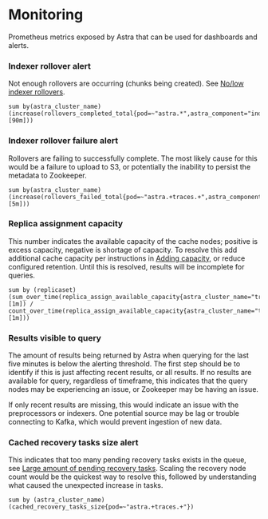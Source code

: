 # Monitoring

Prometheus metrics exposed by Astra that can be used for dashboards and alerts.     

### Indexer rollover alert
Not enough rollovers are occurring (chunks being created). See [No/low indexer rollovers](Troubleshooting.md#no-low-indexer-rollovers).

```
sum by(astra_cluster_name) (increase(rollovers_completed_total{pod=~"astra.*",astra_component="index",astra_cluster_name="traces"}[90m]))
```

### Indexer rollover failure alert
Rollovers are failing to successfully complete. The most likely cause for this would be a failure to upload to S3,
or potentially the inability to persist the metadata to Zookeeper.

```
sum by(astra_cluster_name) (increase(rollovers_failed_total{pod=~"astra.+traces.+",astra_component="index"}[5m]))
```

### Replica assignment capacity
This number indicates the available capacity of the cache nodes; positive is excess capacity, negative is shortage of
capacity. To resolve this add additional cache capacity per instructions in [Adding capacity](Cache.md#adding-capacity), or
reduce configured retention. Until this is resolved, results will be incomplete for queries.

```
sum by (replicaset) (sum_over_time(replica_assign_available_capacity{astra_cluster_name="traces",astra_component="manager"}[1m]) / count_over_time(replica_assign_available_capacity{astra_cluster_name="traces",astra_component="manager"}[1m]))
```

### Results visible to query
The amount of results being returned by Astra when querying for the last five minutes is below the alerting threshold.
The first step should be to identify if this is just affecting recent results, or all results. If no results are
available for query, regardless of timeframe, this indicates that the query nodes may be experiencing an issue,
or Zookeeper may be having an issue.

If only recent results are missing, this would indicate an issue with the preprocessors or indexers. One potential source may be lag or trouble connecting to Kafka, which would prevent ingestion of new data.

### Cached recovery tasks size alert
This indicates that too many pending recovery tasks exists in the queue, see
[Large amount of pending recovery tasks](Troubleshooting.md#large-amount-of-pending-recovery-tasks). Scaling the recovery node count
would be the quickest way to resolve this, followed by understanding what caused the unexpected increase in tasks.

```
sum by (astra_cluster_name)(cached_recovery_tasks_size{pod=~"astra.+traces.+"})
```